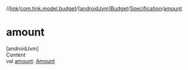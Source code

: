 //[link](../../../index.md)/[com.tink.model.budget](../../index.md)/[[androidJvm]Budget](../index.md)/[Specification](index.md)/[amount](amount.md)



# amount  
[androidJvm]  
Content  
val [amount](amount.md): [Amount](../../../com.tink.model.misc/[android-jvm]-amount/index.md)  



